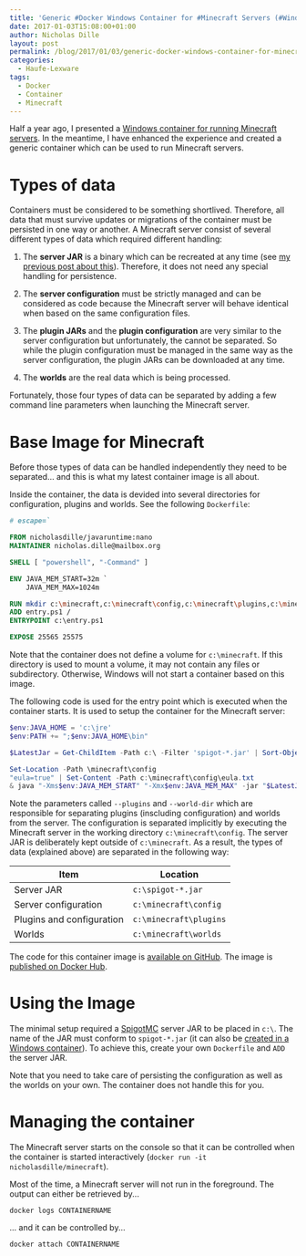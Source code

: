 ```yaml
---
title: 'Generic #Docker Windows Container for #Minecraft Servers (#WindowsContainer)'
date: 2017-01-03T15:08:00+01:00
author: Nicholas Dille
layout: post
permalink: /blog/2017/01/03/generic-docker-windows-container-for-minecraft-servers/
categories:
  - Haufe-Lexware
tags:
  - Docker
  - Container
  - Minecraft
---
```

Half a year ago, I presented a [Windows container for running Minecraft servers](/blog/2016/06/21/running-minecraft-in-a-windows-container-using-docker/). In the meantime, I have enhanced the experience and created a generic container which can be used to run Minecraft servers.<!--more-->

# Types of data

Containers must be considered to be something shortlived. Therefore, all data that must survive updates or migrations of the container must be persisted in one way or another. A Minecraft server consist of several different types of data which required different handling:

1. The **server JAR** is a binary which can be recreated at any time (see [my previous post about this](/blog/2016/06/24/building-spigotmc-in-a-windows-container-using-docker/)). Therefore, it does not need any special handling for persistence.

2. The **server configuration** must be strictly managed and can be considered as code because the Minecraft server will behave identical when based on the same configuration files.

3. The **plugin JARs** and the **plugin configuration** are very similar to the server configuration but unfortunately, the cannot be separated. So while the plugin configuration must be managed in the same way as the server configuration, the plugin JARs can be downloaded at any time.

4. The **worlds** are the real data which is being processed.

Fortunately, those four types of data can be separated by adding a few command line parameters when launching the Minecraft server.

# Base Image for Minecraft

Before those types of data can be handled independently they need to be separated... and this is what my latest container image is all about.

Inside the container, the data is devided into several directories for configuration, plugins and worlds. See the following `Dockerfile`:

```Dockerfile
# escape=`

FROM nicholasdille/javaruntime:nano
MAINTAINER nicholas.dille@mailbox.org

SHELL [ "powershell", "-Command" ]

ENV JAVA_MEM_START=32m `
    JAVA_MEM_MAX=1024m

RUN mkdir c:\minecraft,c:\minecraft\config,c:\minecraft\plugins,c:\minecraft\worlds
ADD entry.ps1 /
ENTRYPOINT c:\entry.ps1

EXPOSE 25565 25575
```

Note that the container does not define a volume for `c:\minecraft`. If this directory is used to mount a volume, it may not contain any files or subdirectory. Otherwise, Windows will not start a container based on this image.

The following code is used for the entry point which is executed when the container starts. It is used to setup the container for the Minecraft server:

```powershell
$env:JAVA_HOME = 'c:\jre'
$env:PATH += ";$env:JAVA_HOME\bin"

$LatestJar = Get-ChildItem -Path c:\ -Filter 'spigot-*.jar' | Sort-Object LastWriteTime | Select-Object -Last 1 -ExpandProperty FullName

Set-Location -Path \minecraft\config
"eula=true" | Set-Content -Path c:\minecraft\config\eula.txt
& java "-Xms$env:JAVA_MEM_START" "-Xmx$env:JAVA_MEM_MAX" -jar "$LatestJar" --plugins C:\minecraft\plugins --world-dir C:\minecraft\worlds
```

Note the parameters called `--plugins` and `--world-dir` which are responsible for separating plugins (inscluding configuration) and worlds from the server. The configuration is separated implicitly by executing the Minecraft server in the working directory `c:\minecraft\config`. The server JAR is deliberately kept outside of `c:\minecraft`. As a result, the types of data (explained above) are separated in the following way:

Item                      | Location
--------------------------|---------------------
Server JAR                | `c:\spigot-*.jar`
Server configuration      | `c:\minecraft\config`
Plugins and configuration | `c:\minecraft\plugins`
Worlds                    | `c:\minecraft\worlds`


The code for this container image is [available on GitHub](https://github.com/nicholasdille/docker/tree/master/minecraft). The image is [published on Docker Hub](https://hub.docker.com/r/nicholasdille/minecraft/).

# Using the Image

The minimal setup required a [SpigotMC](https://www.spigotmc.org/) server JAR to be placed in `c:\`. The name of the JAR must conform to `spigot-*.jar` (it can also be [created in a Windows container](/blog/2016/06/24/building-spigotmc-in-a-windows-container-using-docker/)). To achieve this, create your own `Dockerfile` and `ADD` the server JAR.

Note that you need to take care of persisting the configuration as well as the worlds on your own. The container does not handle this for you.

# Managing the container

The Minecraft server starts on the console so that it can be controlled when the container is started interactively (`docker run -it nicholasdille/minecraft`).

Most of the time, a Minecraft server will not run in the foreground. The output can either be retrieved by...

`docker logs CONTAINERNAME`

... and it can be controlled by...

`docker attach CONTAINERNAME`
